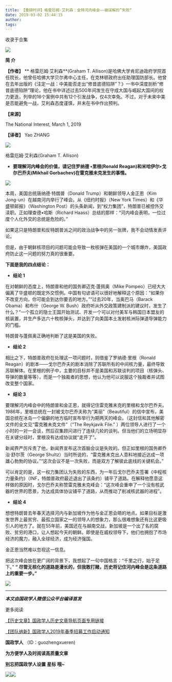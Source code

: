 ```yaml
---
title: 【重磅时评】格雷厄姆·艾利森：金特河内峰会——被误解的”失败“
date: 2019-03-02 15:44:15
author: 
tags: 
---
```



收录于合集

![](/images/3338/2.gif)

  

**简 介**

 **【作者】** ** 格雷厄姆·艾利森**(Graham T.
Allison)是哈佛大学肯尼迪政府学院首任院长，他曾任哈佛大学贝尔弗中心主任，在克林顿政府出任助理国防部长。他曾在去年出版的《注定一战：中美能否走出“修昔底德陷阱”？》一书中深度剖析“修昔底德陷阱”理论，他在书中详述过去500年间发生在守成大国与崛起大国间的权力更迭，列举的16个案例中共有12个引发战争，仅4次幸免。不过，对于未来中美是否能避免一战，艾利森态度谨慎，并未在书中作出预判。

 **【来源】**

The National Interest, March 1, 2019

**【译者】** Yao ZHANG

![](/images/3338/3.jpeg)

格雷厄姆·艾利森(Graham T. Allison)

  

  *  **要理解河内峰会的价值，请记住罗纳德 •里根(Ronald Reagan)和米哈伊尔•戈尔巴乔夫(Mikhail Gorbachev)在雷克雅未克发生的事情。**

  

![](/images/3338/4.jpeg)

  

本周，美国总统唐纳德·特朗普（Donald Trump）和朝鲜领导人金正恩（Kim Jong-un）在越南河内举行了峰会。从《纽约时报》（New York
Times）和《华盛顿邮报》（Washington Post）的头条新闻，到“权力集团”，特朗普已被控外交渎职。正如理查德•哈斯（Richard
Haass）总结的那样：“河内峰会表明，一位过度个人化外交的总统是危险的。”

如果这只是特朗普和反特朗普派之间的政治战争中的另一张牌，我不会动情发表评论。

但是，由于朝鲜核项目的问题可能会导致一枚核弹在美国的一个城市爆炸，美国政府防止这一问题的努力真的很重要。

  

 **下面是我的四点结论：**

  

  *  **结论 1**

在对朝鲜的态度上，特朗普和他的国务卿迈克·蓬佩奥（Mike
Pompeo）已经大大偏离了华盛顿的既定外交惯例。中国有句谚语可以很好地解释这个原因：“如果你不改变方向，你可能会到达你要去的地方。”“过去20年，当奥巴马（Barack
Obama）和布什（George W.
Bush）政府听从外交政策建制派的建议时，发生了什么？”一个孤立的隐士王国开始测试、开发一个可以对付美军与韩国日本盟友的核装置，并生产多达六十枚核弹头，并达到了向美国本土发射核洲际弹道导弹能力的门槛。

特朗普与蓬佩奥正确地判断了这是美国的失败。

  

  *  **结论 2**

相比之下，特朗普政府在处理这一项问题时，则借鉴了罗纳德·里根（Ronald
Reagan）的剧本——戈尔巴乔夫的剧本消除了苏联所有的中间核力量，最终导致苏联解体。在里根的例子中，主要的目标并不是美国和苏联谈判的项目（核弹头、导弹的数量等等），而是一个独裁者的思想，他认为他可以说服这个独裁者并试图改变整个国家。

  

  *  **结论 3**

要理解河内峰会中的特朗普和金正恩，就得记住雷克雅未克的里根和戈尔巴乔夫。1986年，里根总统在一封被戈尔巴乔夫称为“美丽”（Beautiful）的信中宣布，美国总统在冰岛一个偏僻的地方临时宣布举行为期两天的峰会。（这封信和其他解密文件的全文见“雷克雅未克文件”（“The
Reykjavik File.”
）两位领导人进行了一个小时的一对一会谈，然后召集顾问进行了连续几轮的谈判。但当他们的立场明显存在关键分歧时，里根没有达成协议就“走开了”。

新闻界严厉斥责了他，新闻界宣布这次首脑会议是失败的。但正如里根的国务卿乔治·舒尔茨（George
Shultz）当时所说的，“雷克雅未克出人意料地接近达成一项雄心勃勃的协议。”“这次会议不是一次失败，而是双方了解彼此底线的关键机会。”

可以肯定的是，这一权力集团认为失败的东西，为一年后戈尔巴乔夫签署《中程核力量条约》（INF，特朗普政府最近退出了该条约）铺平了道路。在解释他愿意这样做的原因时，戈尔巴乔夫称赞雷克雅未克峰会：“这次峰会重申了一个没有核武器的世界的愿景，为达成具体协议铺平了道路，从而推动了削减核武器的进程”。

  

  *  **结论 4**

想想特朗普去年春天选择河内与新加坡作为他与金正恩会晤的地点。如果目标是激发世界上最贫穷、最孤立国家之一的领导人的想象力，那么很难想象还有比这更吸引人的地方了。就在55年前，美国还在与越南交战，新加坡是一个出了名的腐败、贫穷的港口，让人想起今天的朝鲜。即使是在威权领导下，他们也拥抱了市场经济的魔力，融入全球经济，成为经济强国。

金正恩当然难以忽视这一信息。

  

把这次峰会放在更广阔的背景下，我想起了一句中国格言：“千里之行，始于足下。” **“
尽管无核化的道路是漫长的，但我敢打赌，历史将记住河内峰会是这条道路上的重要一步。”**

  

![](/images/3338/5.png)

  

* * *

***本文由国政学人微信公众平台编译首发***

  

  

更多阅读

[【历史文章】国政学人历史文章导航页面专用链接](http://mp.weixin.qq.com/s?__biz=MzI3MTYzMzE5Mw==&mid=2247487647&idx=4&sn=713bf729dca089516e8f304f88955380&chksm=eb3f8ed9dc4807cf89f3e211dd726289dd92edc62a6a8e19953bf2b366bbeffb59d285e95119&scene=21#wechat_redirect)  

[【团队纳新】国政学人2019年春季招募工作启动通知](http://mp.weixin.qq.com/s?__biz=MzI3MTYzMzE5Mw==&mid=2247488538&idx=3&sn=c495b29ee97e5a56e9dc9d956de05df9&chksm=eb3f8a5cdc48034a0d7e6fc9e3965fc51a35c7d64d55d343a1175c1e418584da16e653094a05&scene=21#wechat_redirect)  

  

 **国政学人** （ID：guozhengxueren)

  

 **为方便学人及时阅读高质量文章**

 **别忘把国政学人设置** **星标** **哦~**

![](/images/3338/6.gif)![](/images/3338/7.gif)

